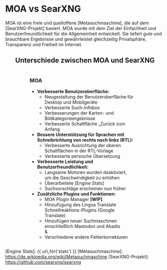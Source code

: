 
# MOA vs SearXNG

MOA ist eine freie und quelloffene [Metasuchmaschine], die auf dem [SearXNG-Projekt] basiert. MOA wurde mit dem Ziel der Einfachheit und Benutzerfreundlichkeit für die Allgemeinheit entwickelt. Sie liefert gute und brauchbare Ergebnisse und gewährleistet gleichzeitig Privatsphäre, Transparenz und Freiheit im Internet.

<style>
  .container {
    display: grid;
    grid-template-columns: repeat(2, 1fr);
    width: 80%;
    min-width: 350px;
    max-width: 1200px;
    margin: auto;
  }
  .container > div.moa {
    padding-right: 20px;
  }
  .container > div.local {
    border-left: 1px solid #ccc;
    padding-left: 20px;
  }
  .container > div.local:has(p > template.hide) {
    display: none;
  }
  .container > div.moa > h3:has(template.hide) {
    display: none;
  }
  @media (max-width: 800px) {
    .container {
      grid-template-columns: 1fr;
    }
    .container > div.local {
      border-left: 0px;
      padding-right: 20px;
    }
    .container > div.moa {
      padding-left: 20px;
    }
  }
  .container:has(div.local > p template.hide) {
    grid-template-columns: 1fr;
    width: 50%;
  }
</style>
<div style="text-align: center;">
  <h2>Unterschiede zwischen MOA und SearXNG</h2>
</div>

<div class="container">

<div class="moa">

<h3>MOA<template {{ "class='hide'" if get_setting('instance_customization.markdown', '') == '' else '' }}></template></h3>

- **Verbesserte Benutzeroberfläche:**
  - Neugestaltung der Benutzeroberfläche für Desktop und Mobilgeräte
  - Verbesserte Such-Infobox
  - Verbesserungen der Karten- und Bildkategorieergebnisse
  - Verbesserte Schaltfläche „Zurück zum Anfang
- **Bessere Unterstützung für Sprachen mit Schreibrichtung von rechts nach links (RTL):**
  - Verbesserte Ausrichtung der oberen Schaltflächen in der RTL-Vorlage
  - Verbesserte persische Übersetzung
- **Verbesserte Leistung und Benutzerfreundlichkeit:**
  - Langsame Motoren wurden deaktiviert, um die Geschwindigkeit zu erhöhen
  - Überarbeitete [Engine Stats]
  - Suchvorschläge erscheinen nun früher
- **Zusätzliche Plugins und Funktionen:**
  - MOA Plugin Manager **[WIP]**
  - Hinzufügung des Lingva Translate Schnellreaktions-Plugins (Google Translate)
  - Hinzufügen neuer Suchmaschinen einschließlich Mastodon und Abadis
<br>  &
  - Verschiedene andere Fehlerkorrekturen

</div>

<div class="local">

{{get_setting('instance_customization.markdown','<template class="hide"></template>')}}

</div>

</div>


[Public Instances]: https://searx.space/
[Engine Stats]: {{ url_for('stats') }}
[Metasuchmaschine]: https://de.wikipedia.org/wiki/Metasuchmaschine
[SearXNG-Projekt]: https://github.com/searxng/searxng